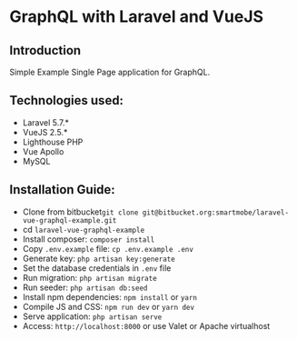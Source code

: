 # GraphQL with Laravel and VueJS

## Introduction

Simple Example Single Page application for GraphQL.

## Technologies used:

-   Laravel 5.7.\*
-   VueJS 2.5.\*
-   Lighthouse PHP
-   Vue Apollo
-   MySQL

## Installation Guide:

-   Clone from bitbucket`git clone git@bitbucket.org:smartmobe/laravel-vue-graphql-example.git`
-   cd `laravel-vue-graphql-example`
-   Install composer: `composer install`
-   Copy `.env.example` file: `cp .env.example .env`
-   Generate key: `php artisan key:generate`
-   Set the database credentials in `.env` file
-   Run migration: `php artisan migrate`
-   Run seeder: `php artisan db:seed`
-   Install npm dependencies: `npm install` or `yarn`
-   Compile JS and CSS: `npm run dev` or `yarn dev`
-   Serve application: `php artisan serve`
-   Access: `http://localhost:8000` or use Valet or Apache virtualhost
